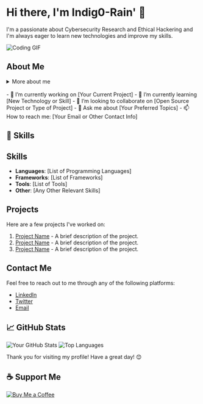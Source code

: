 

# Hi there, I'm Indig0-Rain' 👋


I'm a passionate about Cybersecurity Research and Ethical Hackering and I'm always eager to learn new technologies and improve my skills.


![Coding GIF](https://media.giphy.com/media/ZVik7pBtu9dNS/giphy.gif)

## About Me
<details>
  <summary>More about me</summary>

- **Name**: coffin
- **From**: Russia
- **Bug Hunter** | **Security Researcher** | **forensics Analyst**
- i have experience in cracking,reverse Engineering,bug Hunting,forensics,web hacking.
-**Reverse Engineering**, **Malware Analysis**
- 👯 I’m looking to collaborate on bug bounty 
- Improving knowledge in **Website Vulnerabilities**
- I’m currently learning **everything** 
- 📫 Reach me out at **weaponshot@proton.me**

</details>
<br>
- 🔭 I’m currently working on [Your Current Project]
- 🌱 I’m currently learning [New Technology or Skill]
- 👯 I’m looking to collaborate on [Open Source Project or Type of Project]
- 💬 Ask me about [Your Preferred Topics]
- 📫 How to reach me: [Your Email or Other Contact Info]



## 🚀 Skills

## Skills

- **Languages**: [List of Programming Languages]
- **Frameworks**: [List of Frameworks]
- **Tools**: [List of Tools]
- **Other**: [Any Other Relevant Skills]


## Projects

Here are a few projects I've worked on:

1. [Project Name](link-to-project) - A brief description of the project.
2. [Project Name](link-to-project) - A brief description of the project.
3. [Project Name](link-to-project) - A brief description of the project.



## Contact Me

Feel free to reach out to me through any of the following platforms:

- [LinkedIn](your-linkedin-profile)
- [Twitter](your-twitter-profile)
- [Email](mailto:your-email@example.com)


## 📈 GitHub Stats

![Your GitHub Stats](https://github-readme-stats.vercel.app/api?username=your-github-username&show_icons=true&theme=radical)
![Top Languages](https://github-readme-stats.vercel.app/api/top-langs/?username=your-github-username&layout=compact&theme=radical)


Thank you for visiting my profile! Have a great day! 😊

## ☕ Support Me

[![Buy Me a Coffee](https://img.shields.io/badge/Buy_Me_A_Coffee-FFDD00?style=for-the-badge&logo=buy-me-a-coffee&logoColor=black)](https://www.buymeacoffee.com/Indig0-Rain')

